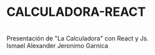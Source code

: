 # CALCULADORA-REACT
<br />
Presentación de "La Calculadora" con React y Js.
<br />
Ismael Alexander Jeronimo Garnica
